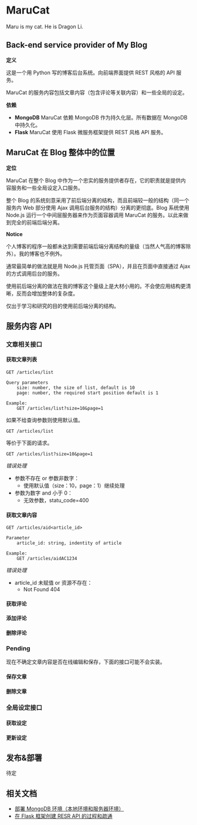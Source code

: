 # MaruCat

Maru is my cat. He is Dragon Li.

## Back-end service provider of My Blog

**定义**

这是一个用 Python 写的博客后台系统。向前端界面提供 REST 风格的 API 服务。

MaruCat 的服务内容包括文章内容（包含评论等关联内容）和一些全局的设定。

**依赖**

* **MongoDB** MaruCat 依赖 MongoDB 作为持久化层。所有数据在 MongoDB 中持久化。
* **Flask** MaruCat 使用 Flask 微服务框架提供 REST 风格 API 服务。

## MaruCat 在 Blog 整体中的位置

**定位**

MaruCat 在整个 Blog 中作为一个忠实的服务提供者存在，它的职责就是提供内容服务和一些全局设定入口服务。

整个 Blog 的系统刻意采用了前后端分离的结构，而且前端较一般的结构（同一个服务内 Web 部分使用 Ajax 调用后台服务的结构）分离的更彻底。Blog 系统使用 Node.js 运行一个中间层服务器来作为页面容器调用 MaruCat 的服务。以此来做到完全的前端后端分离。

**Notice**

个人博客的程序一般都未达到需要前端后端分离结构的量级（当然人气高的博客除外）。我的博客也不例外。

通常最简单的做法就是用 Node.js 托管页面（SPA），并且在页面中直接通过 Ajax 的方式调用后台的服务。

使用前后端分离的做法在我的博客这个量级上是大材小用的。不会使应用结构更清晰，反而会增加整体的复杂度。

仅出于学习和研究的目的使用前后端分离的结构。

## 服务内容 API

### 文章相关接口

#### 获取文章列表

```
GET /articles/list

Query parameters
    size: number, the size of list, default is 10
    page: number, the required start position default is 1

Example:
    GET /articles/list?size=10&page=1
```

如果不给查询参数则使用默认值。

```
GET /articles/list
```

等价于下面的请求。

```
GET /articles/list?size=10&page=1
```

*错误处理*

* 参数不存在 or 参数非数字：
    * 使用默认值（size：10，page：1）继续处理
* 参数为数字 and 小于 0：
    * 无效参数，statu_code=400


#### 获取文章内容

```
GET /articles/aid<article_id>

Parameter
    article_id: string, indentity of article

Example:
    GET /articles/aidAC1234
```

*错误处理*

* article_id 未赋值 or 资源不存在：
    * Not Found 404


#### 获取评论

#### 添加评论

#### 删除评论

### Pending

现在不确定文章内容是否在线编辑和保存，下面的接口可能不会实装。

#### 保存文章

#### 删除文章

### 全局设定接口

#### 获取设定

#### 更新设定

## 发布&部署

待定

## 相关文档

* [部署 MongoDB 环境（本地环境和服务器环境）](docs/deploy-mongodb.md)
* [在 Flask 框架创建 RESR API 的过程和疏通](docs/create-rest-api.md)

